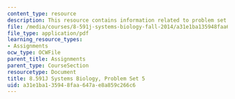 ```yaml
---
content_type: resource
description: This resource contains information related to problem set 5.
file: /media/courses/8-591j-systems-biology-fall-2014/a31e1ba135948faa647ae8a859c266c6_MIT8_591JF14_ProblemSet5.pdf
file_type: application/pdf
learning_resource_types:
- Assignments
ocw_type: OCWFile
parent_title: Assignments
parent_type: CourseSection
resourcetype: Document
title: 8.591J Systems Biology, Problem Set 5
uid: a31e1ba1-3594-8faa-647a-e8a859c266c6
---
```

